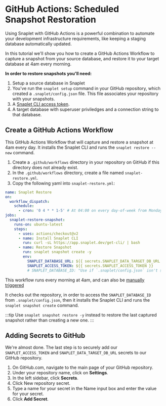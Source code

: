 # GitHub Actions: Scheduled Snapshot Restoration

Using Snaplet with GitHub Actions is a powerful combination to automate your development infrastructure requirements, like keeping a staging database automatically updated.

In this tutorial we'll show you how to create a GitHub Actions Workflow to capture a snapshot from your source database, and restore it to your target database at 4am every morning.

**In order to restore snapshots you'll need:**

1. Setup a source database in Snaplet
2. You've run the `snaplet setup` command in your GitHub repository, which created a `.snaplet/config.json` file. This file associates your repository with your snapshots.
3. A [Snaplet CLI access token](https://app.snaplet.dev/access-token/cli).
4. A target database with superuser priviledges and a connection string to that database.

## Create a GitHub Actions Workflow

This GitHub Actions Workflow that will capture and restore a snapshot at 4am every day. It installs the Snaplet CLI and runs the `snaplet restore --new` command.

1. Create a `.github/workflows` directory in your repository on GitHub if this directory does not already exist.
2. In the `.github/workflows` directory, create a file named `snaplet-restore.yml`.
3. Copy the following yaml into `snaplet-restore.yml`:

```yaml
name: Snaplet Restore
on:
  workflow_dispatch:
    schedule:
      - cron: '0 4 * * 1-5' # At 04:00 on every day-of-week from Monday through Friday.
jobs:
  snaplet-restore-snapshot:
    runs-on: ubuntu-latest
    steps:
      - uses: actions/checkout@v2
      - name: Install Snaplet CLI
        run: curl -sL https://app.snaplet.dev/get-cli/ | bash
      - name: Restore Snapshot
        run: snaplet snapshot create -y
        env:
          SNAPLET_DATABASE_URL: ${{ secrets.SNAPLET_DATA_TARGET_DB_URL }}
          SNAPLET_ACCESS_TOKEN: ${{ secrets.SNAPLET_ACCESS_TOKEN }}
          # SNAPLET_DATABASE_ID: "Use if `.snaplet/config.json` isn't setup."
```

This workflow runs every morning at 4am, and can also be [manually triggered](https://docs.github.com/en/actions/managing-workflow-runs/manually-running-a-workflow#running-a-workflow)

It checks out the repository, in order to access the `SNAPLET_DATABASE_ID` from `.snaplet/config.json`, then it installs the Snaplet CLI and runs the `snaplet snapshot create` command.

:::tip
Use `snaplet snapshot restore -y` instead to restore the last captured snapshot rather than creating a new one.
:::

## Adding Secrets to GitHub

We're almost done. The last step is to securely add our `SNAPLET_ACCESS_TOKEN` and `SNAPLET_DATA_TARGET_DB_URL` secrets to our GitHub repository.

1. On GitHub.com, navigate to the main page of your GitHub repository.
2. Under your repository name, click on **Settings**.
3. In the left sidebar, click **Secrets**.
4. Click New repository secret.
5. Type a name for your secret in the Name input box and enter the value for your secret.
7. Click **Add Secret**.
